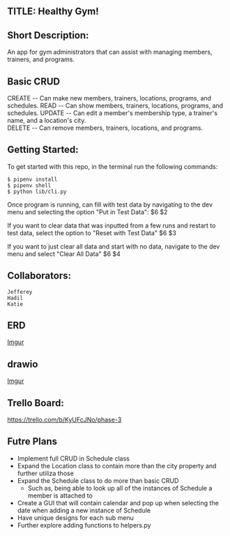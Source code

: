 ## TITLE: Healthy Gym!

## Short Description:
  An app for gym administrators that can assist with managing members, trainers, and programs.

## Basic CRUD
  CREATE --  Can make new members, trainers, locations, programs, and schedules.
  READ -- Can show members, trainers, locations, programs, and schedules.
  UPDATE -- Can edit a member's membership type, a trainer's name, and a location's city.  
  DELETE -- Can remove members, trainers, locations, and programs.

## Getting Started:
  To get started with this repo, in the terminal run the following commands:
     
    $ pipenv install 
    $ pipenv shell 
    $ python lib/cli.py


  Once program is running, can fill with test data by navigating to the dev menu and selecting the option "Put in Test Data":
    $6
    $2
  
  If you want to clear data that was inputted from a few runs and restart to test data, select the option to "Reset with Test Data" 
    $6
    $3
  
  If you want to just clear all data and start with no data, navigate to the dev menu and select "Clear All Data"
    $6
    $4

## Collaborators:
    Jefferey
    Hadil
    Katie

## ERD
[Imgur](https://i.imgur.com/tn83vF5.png)

## drawio
[Imgur](https://i.imgur.com/pjEmMsh.png)

## Trello Board:
https://trello.com/b/KyUFcJNo/phase-3

## Futre Plans
- Implement full CRUD in Schedule class
- Expand the Location class to contain more than the city property and further utiliza those 
- Expand the Schedule class to do more than basic CRUD
  - Such as, being able to look up all of the instances of Schedule a member is attached to
- Create a GUI that will contain calendar and pop up when selecting the date when adding a new instance of Schedule
- Have unique designs for each sub menu
- Further explore adding functions to helpers.py